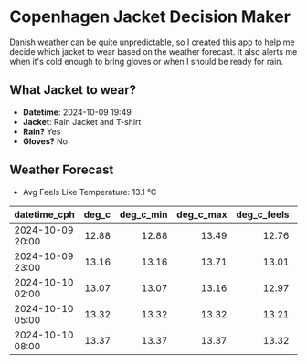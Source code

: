 
# Copenhagen Jacket Decision Maker

Danish weather can be quite unpredictable, so I created this app to help me decide which jacket to wear based on the weather forecast. 
It also alerts me when it's cold enough to bring gloves or when I should be ready for rain.

## What Jacket to wear?

- **Datetime**: 2024-10-09 19:49
- **Jacket**: Rain Jacket and T-shirt
- **Rain?** Yes
- **Gloves?** No

## Weather Forecast
- Avg Feels Like Temperature: 13.1 °C

| datetime_cph     |   deg_c |   deg_c_min |   deg_c_max |   deg_c_feels | weather   | wind   | rain   |
|:-----------------|--------:|------------:|------------:|--------------:|:----------|:-------|:-------|
| 2024-10-09 20:00 |   12.88 |       12.88 |       13.49 |         12.76 | Clouds    | Low    | None   |
| 2024-10-09 23:00 |   13.16 |       13.16 |       13.71 |         13.01 | Clouds    | Low    | None   |
| 2024-10-10 02:00 |   13.07 |       13.07 |       13.16 |         12.97 | Rain      | Low    | Medium |
| 2024-10-10 05:00 |   13.32 |       13.32 |       13.32 |         13.21 | Rain      | Medium | Medium |
| 2024-10-10 08:00 |   13.37 |       13.37 |       13.37 |         13.32 | Rain      | Low    | High   |
        